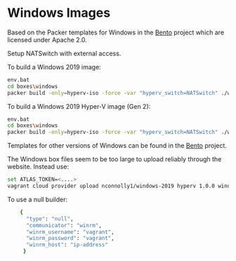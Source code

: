 # Windows Images

Based on the Packer templates for Windows in the
[Bento](https://github.com/chef/bento/tree/master/packer_templates/windows)
project which are licensed under Apache 2.0.

Setup NATSwitch with external access.

To build a Windows 2019 image:

~~~sh
env.bat
cd boxes\windows
packer build -only=hyperv-iso -force -var "hyperv_switch=NATSwitch" ./windows-2019.json
~~~

To build a Windows 2019 Hyper-V image (Gen 2):

~~~sh
env.bat
cd boxes\windows
packer build -only=hyperv-iso -force -var "hyperv_switch=NATSwitch" ./windows-2019gen2.json
~~~

Templates for other versions of Windows can be found in the
[Bento](https://github.com/chef/bento/tree/master/packer_templates/windows)
project.

The Windows box files seem to be too large to upload reliably through the website.
Instead use:

~~~sh
set ATLAS_TOKEN=<....>
vagrant cloud provider upload nconnolly1/windows-2019 hyperv 1.0.0 windows-2019-standard-hyperv.box
~~~

To use a null builder:

~~~sh
    {
      "type": "null",
      "communicator": "winrm",
      "winrm_username": "vagrant",
      "winrm_password": "vagrant",
      "winrm_host": "ip-address"
     }
~~~
